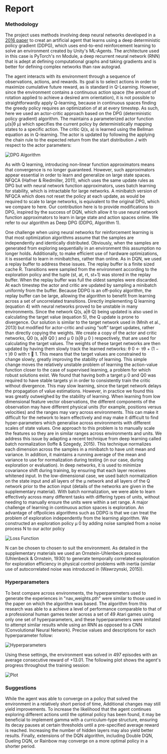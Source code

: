 [//]: # (Image References)

[image1]: https://user-images.githubusercontent.com/10624937/42135612-cbff24aa-7d12-11e8-9b6c-2b41e64b3bb0.gif "Trained Agent"
[image2]: https://lh3.googleusercontent.com/-QrAga9tv-Cc/XDzSj06OyHI/AAAAAAAAGE0/LEj_Vhkoj6whz364EEdYtWJyziDh41rvACL0BGAs/w530-d-h76-n-rw/Screen%2BShot%2B2019-01-14%2Bat%2B1.17.23%2BPM.png "DPG Algorithm"
[image3]: https://lh3.googleusercontent.com/-mBZhL8EN4Oc/XDzUSKwlkWI/AAAAAAAAGFY/13WHIZ9AomcdHgD49_ETahtlOvjvGVd_QCL0BGAs/w530-d-h85-n-rw/Screen%2BShot%2B2019-01-14%2Bat%2B1.25.55%2BPM.png "Exploration Policy"
[image4]: https://lh3.googleusercontent.com/-y8LZqmVuCW8/W4ToZiIV8bI/AAAAAAAAF7s/21hHC4Z9KKQZBwalr52NQyn9LLRCoiZPACL0BGAs/w530-d-h260-n-rw/Screen%2BShot%2B2018-08-28%2Bat%2B2.14.30%2BAM.png "Hyperparameters"
[image5]: https://lh3.googleusercontent.com/-GNL6JuAk98o/W4TsEVegb8I/AAAAAAAAF9A/fk9NXU8iXKwy4Ukxe0VjzxIeNF1qKa6UwCL0BGAs/w530-d-h359-n-rw/Screen%2BShot%2B2018-08-28%2Bat%2B2.30.05%2BAM.png "Plot"

# Report

### Methodology

The project uses methods involving deep neural networks developed in a [2016 paper](https://arxiv.org/pdf/1509.02971.pdf) to
creat an artificial agent that learns using a deep deterministic policy gradient (DDPG), which
uses end-to-end reinforcement learning to solve an environment created by Unity's ML-Agents. The architecture used in this case is PyTorch's nn Module, a deep recurrent
neural network (RNN) that is adept at defining computational graphs and taking gradients and is better for defining complex networks than raw autograd.

The agent interacts with its environment through a sequence of observations, 
actions, and rewards. Its goal is to select actions in order to
maximize cumulative future reward, as is standard in Q-Learning. However, since the environment contains a continuous action space (the amount of rotation applied to achieve a desired arm orientation), it is not possible to straightforwardly apply Q-learning, because in continuous spaces finding the greedy policy requires an optimization of at at every timestep. As such, here we used an actor-critic approach based on the DPG (deterministic policy gradient) algorithm. The maintains a parameterized actor function µ(s|θ
µ) which specifies the current
policy by deterministically mapping states to a specific action. The critic Q(s, a) is learned using
the Bellman equation as in Q-learning. The actor is updated by following the applying the chain rule
to the expected return from the start distribution J with respect to the actor parameters:

![DPG Algorithm][image2]


As with Q learning, introducing non-linear function approximators means that convergence is no
longer guaranteed. However, such approximators appear essential in order to learn and generalize
on large state spaces. NFQCA (Hafner & Riedmiller, 2011), which uses the same update rules as
DPG but with neural network function approximators, uses batch learning for stability, which is
intractable for large networks. A minibatch version of NFQCA which does not reset the policy at
each update, as would be required to scale to large networks, is equivalent to the original DPG,
which we compare to here. Our contribution here is to provide modifications to DPG, inspired by
the success of DQN, which allow it to use neural network function approximators to learn in large
state and action spaces online. We refer to our algorithm as Deep DPG (DDPG, Algorithm 1).

One challenge when using neural networks for reinforcement learning is that most optimization algorithms assume that the samples are independently and identically distributed. Obviously, when
the samples are generated from exploring sequentially in an environment this assumption no longer
holds. Additionally, to make efficient use of hardware optimizations, it is essential to learn in minibatches, rather than online.
As in DQN, we used a replay buffer to address these issues. The replay buffer is a finite sized cache
R. Transitions were sampled from the environment according to the exploration policy and the tuple
(st, at, rt, st+1) was stored in the replay buffer. When the replay buffer was full the oldest samples
were discarded. At each timestep the actor and critic are updated by sampling a minibatch uniformly
from the buffer. Because DDPG is an off-policy algorithm, the replay buffer can be large, allowing
the algorithm to benefit from learning across a set of uncorrelated transitions.
Directly implementing Q learning (equation 4) with neural networks proved to be unstable in many
environments. Since the network Q(s, a|θ
Q) being updated is also used in calculating the target
value (equation 5), the Q update is prone to divergence. Our solution is similar to the target network
used in (Mnih et al., 2013) but modified for actor-critic and using “soft” target updates, rather than
directly copying the weights. We create a copy of the actor and critic networks, Q0
(s, a|θ
Q0
) and
µ
0
(s|θ
µ
0
) respectively, that are used for calculating the target values. The weights of these target
networks are then updated by having them slowly track the learned networks: θ
0 ← τθ + (1 −
τ )θ
0 with τ  1. This means that the target values are constrained to change slowly, greatly
improving the stability of learning. This simple change moves the relatively unstable problem of
learning the action-value function closer to the case of supervised learning, a problem for which
robust solutions exist. We found that having both a target µ
0
and Q0 was required to have stable
targets yi
in order to consistently train the critic without divergence. This may slow learning, since
the target network delays the propagation of value estimations. However, in practice we found this
was greatly outweighed by the stability of learning.
When learning from low dimensional feature vector observations, the different components of the
observation may have different physical units (for example, positions versus velocities) and the
ranges may vary across environments. This can make it difficult for the network to learn effectively and may make it difficult to find hyper-parameters which generalise across environments with
different scales of state values.
One approach to this problem is to manually scale the features so they are in similar ranges across
environments and units. We address this issue by adapting a recent technique from deep learning
called batch normalization (Ioffe & Szegedy, 2015). This technique normalizes each dimension
across the samples in a minibatch to have unit mean and variance. In addition, it maintains a running average of the mean and variance to use for normalization during testing (in our case, during
exploration or evaluation). In deep networks, it is used to minimize covariance shift during training,
by ensuring that each layer receives whitened input. In the low-dimensional case, we used batch
normalization on the state input and all layers of the µ network and all layers of the Q network prior
to the action input (details of the networks are given in the supplementary material). With batch
normalization, we were able to learn effectively across many different tasks with differing types of
units, without needing to manually ensure the units were within a set range.
A major challenge of learning in continuous action spaces is exploration. An advantage of offpolicies algorithms such as DDPG is that we can treat the problem of exploration independently
from the learning algorithm. We constructed an exploration policy µ
0 by adding noise sampled from
a noise process N to our actor policy

![Loss Function][image3]

N can be chosen to chosen to suit the environment. As detailed in the supplementary materials we
used an Ornstein-Uhlenbeck process (Uhlenbeck & Ornstein, 1930) to generate temporally correlated exploration for exploration efficiency in physical control problems with inertia (similar use of
autocorrelated noise was introduced in (Wawrzynski, 2015)).

### Hyperparameters

To best compare across environments, the hyperparemeters used to generate the experiences in "nav_weights.pth" were similar to those used in the paper on which the algorithm was based. The algorithm from this research was able to a achieve a level of performance comparable to that of a professional human games tester across a set of 49 Atari games using only one set of hyperparameters, and these hyperparameters were imitated to attempt similar results while using an RNN as opposed to a CNN (Convolutional Neural Network). Precise values and descriptions for each hyperparameter follow:

![Hyperparameters][image4]

Using these settings, the environment was solved in 497 episodes with an average consecutive reward of +13.01. The following plot shows the agent's progress throughout the training session:

![Plot][image5]

### Suggestions

While the agent was able to converge on a policy that solved the environment in a relatively short period of time, Additional changes may still yield improvements. To increase the likelihood that the agent continues exploring different actions until the optimal policy has been found, it may be beneficial to implement gamma with a curriculum-type structure, ensuring its decay pauses at certain thresholds until a pre-specified average reward is reached. Increasing the number of hidden layers may also yield better results. Finally, extensions of the DQN algorithm, including Double DQN, Dueling DQN, or Rainbow may converge on a more optimal policy in a shorter period.
